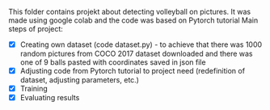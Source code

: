 This folder contains projekt about detecting volleyball on pictures. It was made using google colab and the code was based on Pytorch tutorial
Main steps of project:
  - [x] Creating own dataset (code dataset.py) - to achieve that there was 1000 random pictures from COCO 2017 dataset downloaded and there was one of 9 balls pasted with coordinates saved in json file
  - [x] Adjusting code from Pytorch tutorial to project need (redefinition of dataset, adjusting parameters, etc.)
  - [x] Training 
  - [x] Evaluating results 

